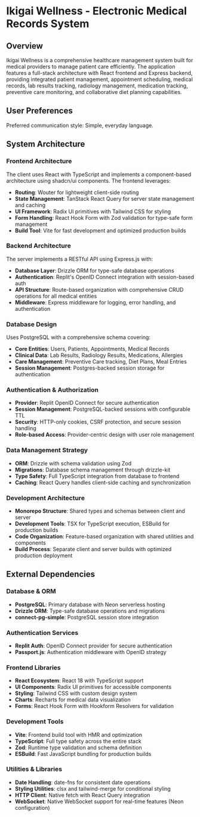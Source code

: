 # Ikigai Wellness - Electronic Medical Records System

## Overview

Ikigai Wellness is a comprehensive healthcare management system built for medical providers to manage patient care efficiently. The application features a full-stack architecture with React frontend and Express backend, providing integrated patient management, appointment scheduling, medical records, lab results tracking, radiology management, medication tracking, preventive care monitoring, and collaborative diet planning capabilities.

## User Preferences

Preferred communication style: Simple, everyday language.

## System Architecture

### Frontend Architecture
The client uses React with TypeScript and implements a component-based architecture using shadcn/ui components. The frontend leverages:
- **Routing**: Wouter for lightweight client-side routing
- **State Management**: TanStack React Query for server state management and caching
- **UI Framework**: Radix UI primitives with Tailwind CSS for styling
- **Form Handling**: React Hook Form with Zod validation for type-safe form management
- **Build Tool**: Vite for fast development and optimized production builds

### Backend Architecture
The server implements a RESTful API using Express.js with:
- **Database Layer**: Drizzle ORM for type-safe database operations
- **Authentication**: Replit's OpenID Connect integration with session-based auth
- **API Structure**: Route-based organization with comprehensive CRUD operations for all medical entities
- **Middleware**: Express middleware for logging, error handling, and authentication

### Database Design
Uses PostgreSQL with a comprehensive schema covering:
- **Core Entities**: Users, Patients, Appointments, Medical Records
- **Clinical Data**: Lab Results, Radiology Results, Medications, Allergies
- **Care Management**: Preventive Care tracking, Diet Plans, Meal Entries
- **Session Management**: Postgres-backed session storage for authentication

### Authentication & Authorization
- **Provider**: Replit OpenID Connect for secure authentication
- **Session Management**: PostgreSQL-backed sessions with configurable TTL
- **Security**: HTTP-only cookies, CSRF protection, and secure session handling
- **Role-based Access**: Provider-centric design with user role management

### Data Management Strategy
- **ORM**: Drizzle with schema validation using Zod
- **Migrations**: Database schema management through drizzle-kit
- **Type Safety**: Full TypeScript integration from database to frontend
- **Caching**: React Query handles client-side caching and synchronization

### Development Architecture
- **Monorepo Structure**: Shared types and schemas between client and server
- **Development Tools**: TSX for TypeScript execution, ESBuild for production builds
- **Code Organization**: Feature-based organization with shared utilities and components
- **Build Process**: Separate client and server builds with optimized production deployment

## External Dependencies

### Database & ORM
- **PostgreSQL**: Primary database with Neon serverless hosting
- **Drizzle ORM**: Type-safe database operations and migrations
- **connect-pg-simple**: PostgreSQL session store integration

### Authentication Services
- **Replit Auth**: OpenID Connect provider for secure authentication
- **Passport.js**: Authentication middleware with OpenID strategy

### Frontend Libraries
- **React Ecosystem**: React 18 with TypeScript support
- **UI Components**: Radix UI primitives for accessible components
- **Styling**: Tailwind CSS with custom design system
- **Charts**: Recharts for medical data visualization
- **Forms**: React Hook Form with Hookform Resolvers for validation

### Development Tools
- **Vite**: Frontend build tool with HMR and optimization
- **TypeScript**: Full type safety across the entire stack
- **Zod**: Runtime type validation and schema definition
- **ESBuild**: Fast JavaScript bundling for production builds

### Utilities & Libraries
- **Date Handling**: date-fns for consistent date operations
- **Styling Utilities**: clsx and tailwind-merge for conditional styling
- **HTTP Client**: Native fetch with React Query integration
- **WebSocket**: Native WebSocket support for real-time features (Neon configuration)